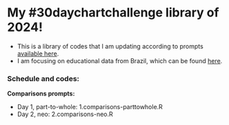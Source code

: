 # My #30daychartchallenge library of 2024!

+ This is a library of codes that I am updating according to prompts [available here](https://github.com/30DayChartChallenge/Edition2024). 
+ I am focusing on educational data from Brazil, which can be found [here](https://www.ibge.gov.br/estatisticas/multidominio/genero/20163-estatisticas-de-genero-indicadores-sociais-das-mulheres-no-brasil.html).
  
### Schedule and codes:

**Comparisons prompts:**
- Day 1, part-to-whole: 1.comparisons-parttowhole.R
- Day 2, neo: 2.comparisons-neo.R
